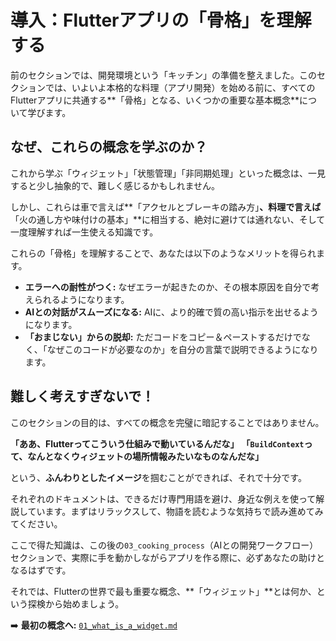 # 導入：Flutterアプリの「骨格」を理解する

前のセクションでは、開発環境という「キッチン」の準備を整えました。このセクションでは、いよいよ本格的な料理（アプリ開発）を始める前に、すべてのFlutterアプリに共通する**「骨格」となる、いくつかの重要な基本概念**について学びます。

## なぜ、これらの概念を学ぶのか？

これから学ぶ「ウィジェット」「状態管理」「非同期処理」といった概念は、一見すると少し抽象的で、難しく感じるかもしれません。

しかし、これらは車で言えば**「アクセルとブレーキの踏み方」**、料理で言えば**「火の通し方や味付けの基本」**に相当する、絶対に避けては通れない、そして一度理解すれば一生使える知識です。

これらの「骨格」を理解することで、あなたは以下のようなメリットを得られます。

*   **エラーへの耐性がつく:** なぜエラーが起きたのか、その根本原因を自分で考えられるようになります。
*   **AIとの対話がスムーズになる:** AIに、より的確で質の高い指示を出せるようになります。
*   **「おまじない」からの脱却:** ただコードをコピー＆ペーストするだけでなく、「なぜこのコードが必要なのか」を自分の言葉で説明できるようになります。

## 難しく考えすぎないで！

このセクションの目的は、すべての概念を完璧に暗記することではありません。

**「ああ、Flutterってこういう仕組みで動いているんだな」**
**「`BuildContext`って、なんとなくウィジェットの場所情報みたいなものなんだな」**

という、**ふんわりとしたイメージ**を掴むことができれば、それで十分です。

それぞれのドキュメントは、できるだけ専門用語を避け、身近な例えを使って解説しています。まずはリラックスして、物語を読むような気持ちで読み進めてみてください。

ここで得た知識は、この後の`03_cooking_process`（AIとの開発ワークフロー）セクションで、実際に手を動かしながらアプリを作る際に、必ずあなたの助けとなるはずです。

それでは、Flutterの世界で最も重要な概念、**「ウィジェット」**とは何か、という探検から始めましょう。

➡️ **最初の概念へ:** [`01_what_is_a_widget.md`](./01_what_is_a_widget.md)